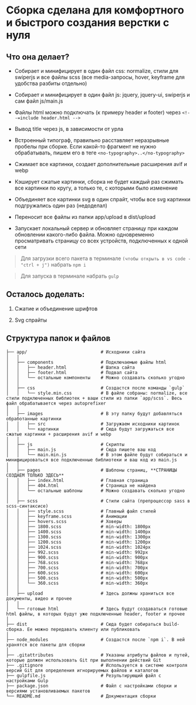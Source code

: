 # Сборка сделана для комфортного и быстрого создания верстки с нуля

## Что она делает?

- Собирает и минифицирует в один файл css: normalize, стили для swiperjs и все файлы scss (все media-запросы, hover, keyframe для удобства разбиты отдельно)

- Собирает и минифицирует в один файл js: jquery, jquery-ui, swiperjs и сам файл js/main.js

- Файлы html можно подключать (к примеру header и footer) через `<!--=include header.html -->`

- Вывод title через js, в зависимости от урла

- Встроенный типограф, правильно расставляет неразрывные пробелы при сборке. Если какой-то фрагмент не нужно обрабатывать, пишем его в теге `<no-typography>..</no-typography>`

- Сжимает все картинки, создает дополнительные расширения avif и webp

- Кэширует сжатые картинки, сборка не будет каждый раз сжимать все картинки по кругу, а только те, с которыми было изменение

- Объединяет все картинки svg в один спрайт, чтобы все svg картинки подгружались один раз (недоделал)

- Переносит все файлы из папки app/upload в dist/upload

- Запускает локальный сервер и обновляет страницу при каждом обновлении какого-либо файла. Можно одновременно просматривать страницу со всех устройств, подключенных к одной сети

> Для загрузки всего пакета в терминале `(чтобы открыть в vs code - "ctrl + j")` набрать `npm i`

> Для запуска в терминале набрать `gulp`

## Осталось доделать:

1. Сжатие и объединение шрифтов

2. Svg спрайты

## Структура папок и файлов

```
├── app/                            # Исходники сайта
│   │
│   ├── components                  # Подключаемые файлы html
│   │   ├── header.html             # Шапка сайта
│   │   ├── footer.html             # Подвал сайта
│   │   └── остальные компоненты    # Можно создавать сколько угодно
│   │
│   ├── css                         # Создастся после команды `gulp`
│   │   └── style.min.css           # В файле собраны: normalize, все стили подключенных библиотек + ваши стили из папки `app/scss`. Весь файл обрабатывается через autoprefixer
│   │
│   ├── images                      # В эту папку будут добавляться обработанные картинки
│   │   ├── src                     # Загружаем исходники картинок
│   │   └── картинки                # Сюда будут загружаться все сжатые картинки + расширения avif и webp
│   │
│   ├── js                          # Скрипты
│   │   ├── main.js                 # Сюда пишете ваш код
│   │   └── main.min.js             # В этом файле будут собираться и минифицироваться все подключенные библиотеки и ваш код из main.js
│   │
│   ├── pages                       # Шаблоны страниц, **СТРАНИЦЫ СОЗДАЕМ ТОЛЬКО ЗДЕСЬ**
│   │   ├── index.html              # Главная страница
│   │   ├── 404.html                # Страница не найдена
│   │   └── остальные шаблоны       # Можно создавать сколько угодно
│   │
│   ├── scss                        # Стили сайта (препроцессор sass в scss-синтаксисе)
│   │   ├── style.scss              # Главный файл стилей
│   │   ├── keyframe.scss           # Анимации
│   │   ├── hovers.scss             # Ховеры
│   │   ├── 1800.scss               # min-width: 1800px
│   │   ├── 1400.scss               # min-width: 1400px
│   │   ├── 1300.scss               # min-width: 1300px
│   │   ├── 1200.scss               # min-width: 1200px
│   │   ├── 1024.scss               # min-width: 1024px
│   │   ├── 992.scss                # min-width: 992px
│   │   ├── 900.scss                # min-width: 900px
│   │   ├── 768.scss                # min-width: 768px
│   │   ├── 700.scss                # min-width: 700px
│   │   ├── 600.scss                # min-width: 600px
│   │   ├── 500.scss                # min-width: 500px
│   │   └── 360.scss                # min-width: 360px
│   │
│   ├── upload                      # Здесь должны храниться все документы, видео и прочее
│   │
│   └── готовые html                # Здесь будут создаваться готовые html файлы, в которых будут уже подключенные header, footer и прочее
│
├── dist                            # Сюда будет собираться build-сборка. Ее можно передавать клиенту или публиковать
│
├── node_modules                    # Создастся после `npm i`. В ней хранятся все пакеты для сборки
│
├── .gitattributes                  # Указаны атрибуты файлов и путей, которые должен использовать Git при выполнении действий Git
├── .gitignore                      # Используется в системе контроля версий Git для определения игнорируемых файлов и каталогов
├── gulpfile.js                     # Результирующий файл с настройками Gulp
├── package.json                    # Файл с настройками сборки и версиями установливаемых пакетов
└── README.md                       # Документация сборки
```